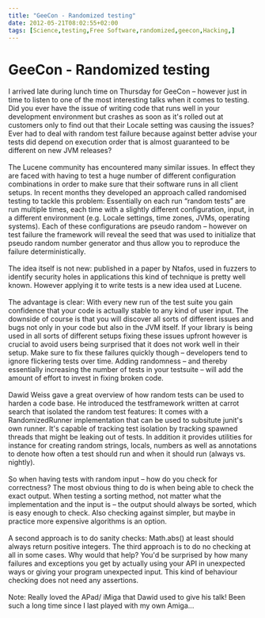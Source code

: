 ```yaml
---
title: "GeeCon - Randomized testing"
date: 2012-05-21T08:02:55+02:00
tags: [Science,testing,Free Software,randomized,geecon,Hacking,]
---
```


# GeeCon - Randomized testing


I arrived late during lunch time on Thursday for GeeCon – however just in time to listen to one of the most interesting 
talks when it comes to testing. Did you ever have the issue of writing code that runs well in your development 
environment but crashes as soon as it's rolled out at customers only to find out that their Locale setting was causing 
the issues? Ever had to deal with random test failure because against better advise your tests did depend on execution 
order that is almost guaranteed to be different on new JVM releases?<br><br>The Lucene community has encountered many 
similar issues. In effect they are faced with having to test a huge number of different configuration combinations in 
order to make sure that their software runs in all client setups. In recent months they developed an approach called 
randomised testing to tackle this problem: Essentially on each run “random tests” are run multiple times, each time 
with a slightly different configuration, input, in a different environment (e.g. Locale settings, time zones, JVMs, 
operating systems). Each of these configurations are pseudo random – however on test failure the framework will reveal 
the seed that was used to initialize that pseudo random number generator and thus allow you to reproduce the failure 
deterministically.<br><br>The idea itself is not new: published in a paper by Ntafos, used in fuzzers to identify 
security holes in applications this kind of technique is pretty well known. However applying it to write tests is a new 
idea used at Lucene.<br><br>The advantage is clear: With every new run of the test suite you gain confidence that your 
code is actually stable to any kind of user input. The downside of course is that you will discover all sorts of 
different issues and bugs not only in your code but also in the JVM itself. If your library is being used in all sorts 
of different setups fixing these issues upfront however is crucial to avoid users being surprised that it does not work 
well in their setup. Make sure to fix these failures quickly though – developers tend to ignore flickering tests over 
time. Adding randomness – and thereby essentially increasing the number of tests in your testsuite – will add the 
amount of effort to invest in fixing broken code.<br><br>Dawid Weiss gave a great overview of how random tests can be 
used to harden a code base. He introduced the testframework written at carrot search that isolated the random test 
features: It comes with a RandomizedRunner implementation that can be used to subsitute junit's own runner. It's 
capable of tracking test isolation by tracking spawned threads that might be leaking out of tests. In addition it 
provides utilities for instance for creating random strings, locals, numbers as well as annotations to denote how often 
a test should run and when it should run (always vs. nightly).<br><br>So when having tests with random input – how do 
you check for correctness? The most obvious thing to do is when being able to check the exact output. When testing a 
sorting method, not matter what the implementation and the input is – the output should always be sorted, which is easy 
enough to check. Also checking against simpler, but maybe in practice more expensive algorithms is an option.<br><br>A 
second approach is to do sanity checks: Math.abs() at least should always return positive integers. The third approach 
is to do no checking at all in some cases. Why would that help? You'd be surprised by how many failures and exceptions 
you get by actually using your API in unexpected ways or giving your program unexpected input. This kind of behaviour 
checking does not need any assertions.<br><br>Note: Really loved the APad/ iMiga that Dawid used to give his talk! Been 
such a long time since I last played with my own Amiga...<br>
